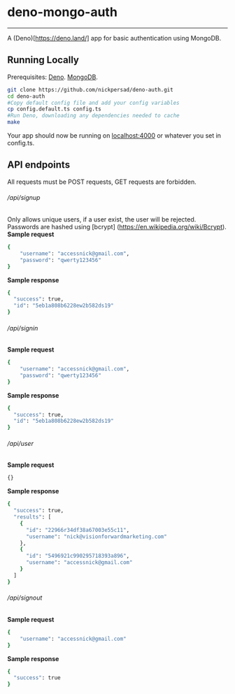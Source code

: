 # deno-mongo-auth

---

A (Deno)[https://deno.land/] app for basic authentication using MongoDB.

## Running Locally

Prerequisites: [Deno](https://deno.land/#installation). [MongoDB](https://www.mongodb.com/download-center/community).

```sh
git clone https://github.com/nickpersad/deno-auth.git
cd deno-auth
#Copy default config file and add your config variables
cp config.default.ts config.ts
#Run Deno, downloading any dependencies needed to cache
make
```

Your app should now be running on [localhost:4000](http://localhost:4000/) or whatever you set in config.ts.

## API endpoints
All requests must be POST requests, GET requests are forbidden.

###### <denoapp-endpoint>/api/signup
Only allows unique users, if a user exist, the user will be rejected. Passwords are hashed using [bcrypt] (https://en.wikipedia.org/wiki/Bcrypt). 
__Sample request__
```sh
{
	"username": "accessnick@gmail.com",
	"password": "qwerty123456"
}
```
__Sample response__
```sh
{
  "success": true,
  "id": "5eb1a808b6228ew2b582ds19"
}
```

###### <denoapp-endpoint>/api/signin
__Sample request__
```sh
{
	"username": "accessnick@gmail.com",
	"password": "qwerty123456"
}
```
__Sample response__
```sh
{
  "success": true,
  "id": "5eb1a808b6228ew2b582ds19"
}
```

###### <denoapp-endpoint>/api/user
__Sample request__
```sh
{}
```
__Sample response__
```sh
{
  "success": true,
  "results": [
    {
      "id": "22966r34df38a67003e55c11",
      "username": "nick@visionforwardmarketing.com"
    },
    {
      "id": "5496921c990295718393a896",
      "username": "accessnick@gmail.com"
    }
  ]
}
```

###### <denoapp-endpoint>/api/signout
__Sample request__
```sh
{
    "username": "accessnick@gmail.com"
}
```
__Sample response__
```sh
{
  "success": true
}
```
